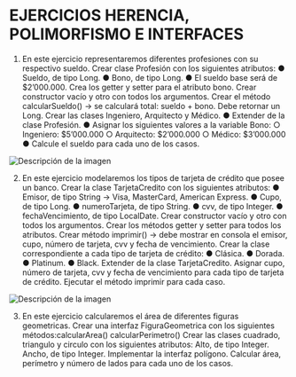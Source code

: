 # EJERCICIOS HERENCIA, POLIMORFISMO E INTERFACES

1. En este ejercicio representaremos diferentes profesiones con su
respectivo sueldo.
Crear clase Profesión con los siguientes atributos:
● Sueldo, de tipo Long.
● Bono, de tipo Long.
● El sueldo base será de $2’000.000.
Crea los getter y setter para el atributo bono.
Crear constructor vacío y otro con todos los argumentos.
Crear el método calcularSueldo() -> se calculará total: sueldo + bono.
Debe retornar un Long.
Crear las clases Ingeniero, Arquitecto y Médico.
● Extender de la clase Profesión.
● Asignar los siguientes valores a la variable Bono:
○ Ingeniero: $5’000.000
○ Arquitecto: $2’000.000
○ Médico: $3’000.000
● Calcule el sueldo para cada uno de los casos.

![Descripción de la imagen](https://i.ibb.co/KwvLYYf/Profesiones.png)

2. En este ejercicio modelaremos los tipos de tarjeta de crédito que
posee un banco.
Crear la clase TarjetaCredito con los siguientes atributos:
● Emisor, de tipo String -> Visa, MasterCard, American Express.
● Cupo, de tipo Long.
● numeroTarjeta, de tipo String.
● cvv, de tipo Integer.
● fechaVencimiento, de tipo LocalDate.
Crear constructor vacío y otro con todos los argumentos.
Crear los métodos getter y setter para todos los atributos.
Crear método imprimir() -> debe mostrar en consola el emisor, cupo,
número de tarjeta, cvv y fecha de vencimiento.
Crear la clase correspondiente a cada tipo de tarjeta de crédito:
● Clásica.
● Dorada.
● Platinum.
● Black.
Extender de la clase TarjetaCredito.
Asignar cupo, número de tarjeta, cvv y fecha de vencimiento para cada
tipo de tarjeta de crédito.
Ejecutar el método imprimir para cada caso.

![Descripción de la imagen](https://i.ibb.co/gZtdnQf/Tarjetas-de-credito.png)

3. En este ejercicio calcularemos el área de diferentes figuras geometricas.
Crear una interfaz FiguraGeometrica con los siguientes
métodos:calcularArea()
calcularPerimetro()
Crear las clases cuadrado, triangulo y circulo con los siguientes
atributos:
Alto, de tipo Integer.
Ancho, de tipo Integer.
Implementar la interfaz polígono.
Calcular área, perímetro y número de lados para cada uno de los
casos.

